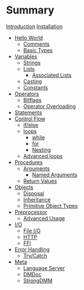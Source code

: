 # Summary

[Introduction](./introduction.md)
[Installation](./installation.md)

- [Hello World](./hello_world.md)
	- [Comments](./hello/comments.md)
	- [Basic Types](./hello/types.md)
- [Variables](./variables.md)
	- [Strings](./vars/strings.md)
	- [Lists](./vars/lists.md)
		- [Associated Lists](./vars/lists/assoc_lists.md)
	- [Casting](./vars/casting.md)
	- [Constants](./vars/constants.md)
- [Operators](./operators.md)
	- [Bitflags](./ops/bitflags.md)
	- [Operator Overloading](./ops/ops_overloading.md)
- [Statements](./statements.md)
- [Control Flow](./flow_control.md)
	- [if/else](./flow/if_else.md)
	- [loops](./flow/loops.md)
		- [while](./flow/loops/while.md)
		- [for](./flow/loops/for.md)
		- [Nesting](./flow/loops/nesting.md)
	- [Advanced loops]()
- [Procedures](./procs.md)
	- [Arguments](./procs/arguments.md)
		- [Named Arguments](./procs/arguments/named_argu.md)
	- [Return Values](./procs/returns.md)
- [Objects](./objs.md)
	- [Disposal](./objs/disposal.md)
	- [Inheritance](./objs/inheritance.md)
	- [Primitive Object Types](./objs/basic_types.md)
- [Preprocessor](./preprocessor.md)
	- [Advanced Usage](./preprocessor/advancedpre.md)
- [I/O]()
	- [File I/O]()
	- [HTTP]()
	- [FFI]()
- [Error Handling]()
	- [Try/Catch]()
- [Meta](./meta.md)
	- [Language Server](./meta/lang_server.md)
	- [DMDoc](./meta/dmdoc.md)
	- [StrongDMM](./meta/strongdmm.md)
